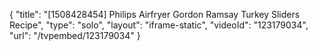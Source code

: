{
    "title": "[1508428454] Philips Airfryer Gordon Ramsay Turkey Sliders Recipe",
    "type": "solo",
    "layout": "iframe-static",
    "videoId": "123179034",
    "url": "\/tvpembed\/123179034"
}